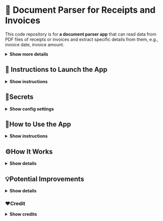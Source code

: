 # 📄 Document Parser for Receipts and Invoices

This code repository is for **a document parser app** that can read data from PDF files of receipts or invoices and extract specific details from them, e.g., invoice date, invoice amount.

<details><summary><b>Show more details</b></summary>

By default, it will extract the following items (if available):
* **DATE**: The date when the invoice was issued,
* **ITEM**: The purchased item listed in the invoice,
* **AMOUNT**: The invoice amount, and
* **VENDOR**: The name of the company that issued the invoice.

You can easily change these parameters either directly on the web app (before uploading documents) or in the source code.
</details>

## 🚀 Instructions to Launch the App

<details><summary><b>Show instructions</b></summary>

Once you make a copy of this codebase on your computer, activate a Python virtual environment using the following command:

`python -m venv .venv --prompt doc-parser`

Once the Python virtual environment is created, activate it and install all dependencies from `requirements.txt`.

`source .venv/bin/activate`

`pip install -r requirements.txt`

Once all dependencies are installed, you can launch the app using the following command:

`streamlit run src/app.py`

In a few seconds the app will be lanuched in your browser. If that doesn't happen automatically, you can copy the URL that's printed in the output.

</details>

## 🔑Secrets

<details><summary><b>Show config settings</b></summary>

This app makes a call to the OpenAI API. You will need to get the API key from [OpenAI] and store it locally in the `.env` file.

<p align='center'>
	<img src='./img/api-key.png', alt='API Keys', width='650'>
</p>

[OpenAI]:      https://openai.com
</details>

## 🤔How to Use the App

<details><summary><b>Show instructions</b></summary>

Once the app is launched in a browser, you will see the following list of default parameters:

<p align='center'>
	<img src='./img/default-elements.png', alt='Default Elements', width='650'>
</p>

These are the elements that the app will try to extract from the uploaded documents. You can change these elements if you would like anything different, e.g. invoice number.

You can then upload PDF documents by either clicking on the **Browse files** button or by draggin and dropping files directly. Please be aware of the size limitation.

<p align='center'>
	<img src='./img/upload-docs.png' alt='Upload Documents', width='650'>
</p>

Once the files are uploaded, you will get results in a few minutes. Here's a sample result from three receipts:

<p align='center'>
	<img src='./img/sample-result.png' alt='Sample Results', width='650'>
</p>

You can download the results as CSV file by clicking on the **Click to Download** button.
</details>

## ⚙️How It Works

<details><summary><b>Show details</b></summary>

Each uploaded PDF document first gets converted into an image (by using `pypdfium2`). This is because it's easier to extract text from images rather than from PDF documents.

Then from these images, each line of raw (and messy!) text is extracted (by using `pytesseract`).

This raw text is then sent to GPT-3.5 via the OpenAI API with the following prompt:

<p align='center'>
	<img src='./img/prompt-template.png' alt='Prompt Template', width='650'>
</p>

Where `content` is all the extracted text and `data_elements` are the default parameters discussed above.

The GPT-3.5 model parses through the text and extracts the requested data elements (as long as they are available). The JSON results are then converted into a pandas dataframe and displayed on the app UI.

Please note that the app uses **gpt-3.5-turbo-0613** from OpenAI.
</details>

## 💡Potential Improvements

<details><summary><b>Show details</b></summary>

Of course, this app is far from perfect. Here are some improvements that can enhance the functionality to utility of this app:

1. Format all dates and dollar amounts so that they are consistent. 
2. Enable the user to make changes to the results that are displayed on the UI before exporting. Currently, the user _can_ make changes to the results but they are not persisted to the exported dataset.
3. Include some error handling. Currently, there are no proper safeguards against invalid files or when the requested elements are not found in the uploaded files.
</details>

### ❤️Credit

<details><summary><b>Show credits</b></summary>
* [LLM Chain Documentation](https://python.langchain.com/docs/modules/chains/foundational/llm_chain)
* [`pypdfium2` Introduction](https://pypdfium2.readthedocs.io/en/stable/readme.html#usage)
* [`pytesseract`s PyPI page](https://pypi.org/project/pytesseract/)

And finally, my **hearfelt thanks** to this wonderful video tutorial by [AIJason](https://youtu.be/v_cfORExneQ?si=A04p7JzF2v9cDaKk).
</details>
